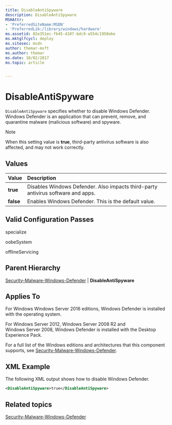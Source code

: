 ```yaml
---
title: DisableAntiSpyware
description: DisableAntiSpyware
MSHAttr:
- 'PreferredSiteName:MSDN'
- 'PreferredLib:/library/windows/hardware'
ms.assetid: 02e351ec-fb45-4107-bdc9-a554c1958ebe
ms.mktglfcycl: deploy
ms.sitesec: msdn
author: themar-msft
ms.author: themar
ms.date: 10/02/2017
ms.topic: article


---
```

# DisableAntiSpyware

`DisableAntiSpyware` specifies whether to disable Windows Defender. Windows Defender is an application that can prevent, remove, and quarantine malware (malicious software) and spyware.

> [!Note]
> When this setting value is **true**, third-party antivirus software is also affected, and may not work correctly.

## Values

| Value              | Description                                                                      |
|:-------------------|:---------------------------------------------------------------------------------|
| **true**           | Disables Windows Defender. Also impacts third-party antivirus software and apps. |
| **false**          | Enables Windows Defender. This is the default value.                             |

## Valid Configuration Passes

specialize

oobeSystem

offlineServicing

## Parent Hierarchy

[Security-Malware-Windows-Defender](security-malware-windows-defender.md) | **DisableAntiSpyware**

## Applies To

For Windows Windows Server 2016 editions, Windows Defender is installed with the operating system.

For Windows Server 2012, Windows Server 2008 R2 and Windows Server 2008, Windows Defender is installed with the Desktop Experience Pack.

For a full list of the Windows editions and architectures that this component supports, see [Security-Malware-Windows-Defender](security-malware-windows-defender.md).

## XML Example

The following XML output shows how to disable Windows Defender.

```xml
<DisableAntiSpyware>true</DisableAntiSpyware>
```

## Related topics

[Security-Malware-Windows-Defender](security-malware-windows-defender.md)
